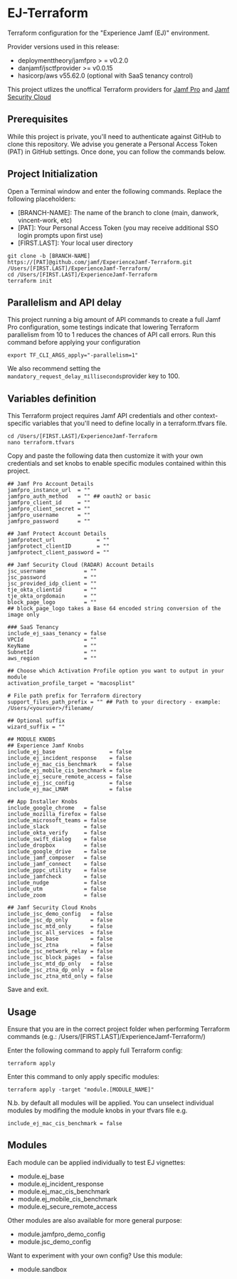 # EJ-Terraform

Terraform configuration for the "Experience Jamf (EJ)" environment.

Provider versions used in this release:

- deploymenttheory/jamfpro > = v0.2.0
- danjamf/jsctfprovider >= v0.0.15
- hasicorp/aws v55.62.0 (optional with SaaS tenancy control)

This project utlizes the unoffical Terraform providers for [Jamf Pro](https://registry.terraform.io/providers/deploymenttheory/jamfpro/latest) and [Jamf Security Cloud](https://registry.terraform.io/providers/danjamf/jsctfprovider/latest)

## Prerequisites

While this project is private, you'll need to authenticate against GitHub to clone this repository. We advise you generate a Personal Access Token (PAT) in GitHub settings. Once done, you can follow the commands below.

## Project Initialization

Open a Terminal window and enter the following commands. Replace the following placeholders:

- [BRANCH-NAME]: The name of the branch to clone (main, danwork, vincent-work, etc)
- [PAT]: Your Personal Access Token (you may receive additional SSO login prompts upon first use)
- [FIRST.LAST]: Your local user directory

```
git clone -b [BRANCH-NAME] https://[PAT]@github.com/jamf/ExperienceJamf-Terraform.git /Users/[FIRST.LAST]/ExperienceJamf-Terraform/
cd /Users/[FIRST.LAST]/ExperienceJamf-Terraform
terraform init
```

## Parallelism and API delay

This project running a big amount of API commands to create a full Jamf Pro configuration, some testings indicate that lowering Terraform parallelism from 10 to 1 reduces the chances of API call errors. Run this command before applying your configuration

```
export TF_CLI_ARGS_apply="-parallelism=1"
```

We also recommend setting the `mandatory_request_delay_milliseconds`provider key to 100.

## Variables definition

This Terraform project requires Jamf API credentials and other context-specific variables that you'll need to define locally in a terraform.tfvars file.

```
cd /Users/[FIRST.LAST]/ExperienceJamf-Terraform
nano terraform.tfvars
```

Copy and paste the following data then customize it with your own credentials and set knobs to enable specific modules contained within this project. 

```
## Jamf Pro Account Details
jamfpro_instance_url  = ""
jamfpro_auth_method   = "" ## oauth2 or basic
jamfpro_client_id     = ""
jamfpro_client_secret = ""
jamfpro_username      = ""
jamfpro_password      = ""

## Jamf Protect Account Details
jamfprotect_url             = ""
jamfprotect_clientID        = ""
jamfprotect_client_password = ""

## Jamf Security Cloud (RADAR) Account Details
jsc_username            = ""
jsc_password            = ""
jsc_provided_idp_client = ""
tje_okta_clientid       = ""
tje_okta_orgdomain      = ""
block_page_logo         = ""
## block_page_logo takes a Base 64 encoded string conversion of the image only

### SaaS Tenancy
include_ej_saas_tenancy = false
VPCId                   = ""
KeyName                 = ""
SubnetId                = ""
aws_region              = ""

## Choose which Activation Profile option you want to output in your module
activation_profile_target = "macosplist"

# File path prefix for Terraform directory
support_files_path_prefix = "" ## Path to your directory - example: /Users/<youruser>/filename/

## Optional suffix
wizard_suffix = ""

## MODULE KNOBS
## Experience Jamf Knobs
include_ej_base                 = false
include_ej_incident_response    = false
include_ej_mac_cis_benchmark    = false
include_ej_mobile_cis_benchmark = false
include_ej_secure_remote_access = false
include_ej_jsc_config           = false
include_ej_mac_LMAM             = false

## App Installer Knobs
include_google_chrome   = false
include_mozilla_firefox = false
include_microsoft_teams = false
include_slack           = false
include_okta_verify     = false
include_swift_dialog    = false
include_dropbox         = false
include_google_drive    = false
include_jamf_composer   = false
include_jamf_connect    = false
include_pppc_utility    = false
include_jamfcheck       = false
include_nudge           = false
include_utm             = false
include_zoom            = false

## Jamf Security Cloud Knobs
include_jsc_demo_config   = false
include_jsc_dp_only       = false
include_jsc_mtd_only      = false
include_jsc_all_services  = false
include_jsc_base          = false
include_jsc_ztna          = false
include_jsc_network_relay = false
include_jsc_block_pages   = false
include_jsc_mtd_dp_only   = false
include_jsc_ztna_dp_only  = false
include_jsc_ztna_mtd_only = false

```

Save and exit.

## Usage

Ensure that you are in the correct project folder when performing Terraform commands (e.g.: /Users/[FIRST.LAST]/ExperienceJamf-Terraform/)

Enter the following command to apply full Terraform config:

```
terraform apply
```

Enter this command to only apply specific modules:

```
terraform apply -target "module.[MODULE_NAME]"
```

N.b. by default all modules will be applied. You can unselect individual modules by modifing the module knobs in your tfvars file e.g.

```
include_ej_mac_cis_benchmark = false
```

## Modules

Each module can be applied individually to test EJ vignettes:

- module.ej_base
- module.ej_incident_response
- module.ej_mac_cis_benchmark
- module.ej_mobile_cis_benchmark
- module.ej_secure_remote_access

Other modules are also available for more general purpose:

- module.jamfpro_demo_config
- module.jsc_demo_config

Want to experiment with your own config? Use this module:

- module.sandbox
